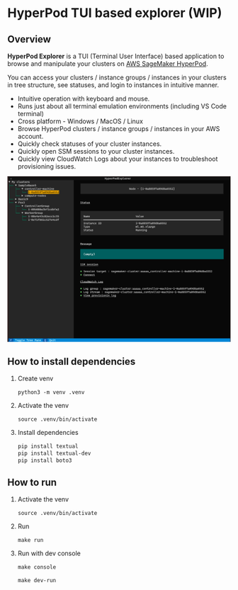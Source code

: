 # HyperPod TUI based explorer (WIP)

## Overview

**HyperPod Explorer** is a TUI (Terminal User Interface) based application to browse and manipulate your clusters on [AWS SageMaker HyperPod](https://aws.amazon.com/sagemaker/hyperpod/).

You can access your clusters / instance groups / instances in your clusters in tree structure, see statuses, and login to instances in intuitive manner.

- Intuitive operation with keyboard and mouse.
- Runs just about all terminal emulation environments (including VS Code terminal)
- Cross platform - Windows / MacOS / Linux
- Browse HyperPod clusters / instance groups / instances in your AWS account.
- Quickly check statuses of your cluster instances.
- Quickly open SSM sessions to your cluster instances.
- Quickly view CloudWatch Logs about your instances to troubleshoot provisioning issues.

![image info](./doc/images/screenshot1.png)


## How to install dependencies

1. Create venv

    ```
    python3 -m venv .venv
    ```

1. Activate the venv
    
    ```
    source .venv/bin/activate
    ```

1. Install dependencies
    
    ```
    pip install textual
    pip install textual-dev
    pip install boto3
    ```

## How to run

1. Activate the venv

    ```
    source .venv/bin/activate
    ```

1. Run

    ```
    make run
    ```

1. Run with dev console

    ```
    make console
    ```

    ```
    make dev-run
    ```